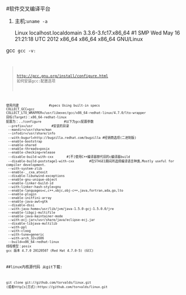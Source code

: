 #软件交叉编译平台
1. 主机:<code>uname -a </code>

	Linux localhost.localdomain 3.3.6-3.fc17.x86_64 #1 SMP Wed May 16 21:21:18 UTC 2012 x86_64 x86_64 x86_64 GNU/Linux

gcc<code> gcc -v<code>:
>http://gcc.gnu.org/install/configure.html 如何安装gcc:配置选项

	使用内建 				#specs Using built-in specs
	COLLECT_GCC=gcc
	COLLECT_LTO_WRAPPER=/usr/libexec/gcc/x86_64-redhat-linux/4.7.0/lto-wrapper
	目标(Target)：x86_64-redhat-linux
	配置为：../configure			#以下为gcc配置参数 
	 --prefix=/usr 			#安装的目录 
	 --mandir=/usr/share/man 
	 --infodir=/usr/share/info
	 --with-bugurl=http://bugzilla.redhat.com/bugzilla #经销商选项(二进制版)
	 --enable-bootstrap 
	 --enable-shared
	 --enable-threads=posix 
	 --enable-checking=release
	 --disable-build-with-cxx 		#[不]使用C++编译器替代旧的c编译器build
	 --disable-build-poststage1-with-cxx		#在STAGE1期间所选择编译语言种类,Mostly useful for compiler development.
	 --with-system-zlib 
	 --enable-__cxa_atexit
	 --disable-libunwind-exceptions 
	 --enable-gnu-unique-object
	 --enable-linker-build-id 
	 --with-linker-hash-style=gnu
	 --enable-languages=c,c++,objc,obj-c++,java,fortran,ada,go,lto
	 --enable-plugin 
	 --enable-initfini-array 
	 --enable-java-awt=gtk 
	 --disable-dssi 
	 --with-java-home=/usr/lib/jvm/java-1.5.0-gcj-1.5.0.0/jre 
	 --enable-libgcj-multifile 
	 --enable-java-maintainer-mode 
	 --with-ecj-jar=/usr/share/java/eclipse-ecj.jar 
	 --disable-libjava-multilib 
	 --with-ppl
	 --with-cloog 
	 --with-tune=generic 
	 --with-arch_32=i686 
	 --build=x86_64-redhat-linux
	线程模型：posix
	gcc 版本 4.7.0 20120507 (Red Hat 4.7.0-5) (GCC) 
##linux内核源代码
从git下载:

	git clone git://github.com/torvalds/linux.git
	(或者http[s]方式):https://github.com/torvalds/linux.git

